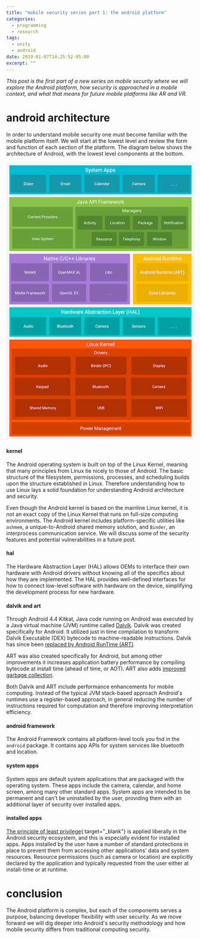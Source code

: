 ```yaml
---
title: "mobile security series part 1: the android platform"
categories:
  - programming
  - research
tags:
  - unity
  - android
date: 2019-01-07T14:25:52-05:00
excerpt: ""
---
```


*This post is the first part of a new series on mobile security where we will explore the Android platform, how security is approached in a mobile context, and what that means for future mobile platforms like AR and VR.*

# android architecture

In order to understand mobile security one must become familiar with the mobile platform itself. We will start at the lowest level and review the form and function of each section of the platform. The diagram below shows the architecture of Android, with the lowest level components at the bottom.

![Android Architecture](/images/android_arch.png "Android Architecture")

#### kernel
The Android operating system is built on top of the Linux Kernel, meaning that many principles from Linux tie nicely to those of Android. The basic structure of the filesystem, permissions, processes, and scheduling builds upon the structure established in Linux. Therefore understanding how to use Linux lays a solid foundation for understanding Android architecture and security.

Even though the Android kernel is based on the mainline Linux kernel, it is not an exact copy of the Linux Kernel that runs on full-size computing environments. The Android kernel includes platform-specific utilities like `ashmem`, a unique-to-Android shared memory solution, and `Binder`, an interprocess communication service. We will discuss some of the security features and potential vulnerabilities in a future post.

#### hal
The Hardware Abstraction Layer (HAL) allows OEMs to interface their own hardware with Android drivers without knowing all of the specifics about how they are implemented. The HAL provides well-defined interfaces for how to connect low-level software with hardware on the device, simplifying the development process for new hardware.

#### dalvik and art
Through Android 4.4 Kitkat, Java code running on Android was executed by a Java virtual machine (JVM) runtime called [Dalvik](https://source.android.com/devices/tech/dalvik). Dalvik was created specifically for Android. It utilized just in time compilation to transform Dalvik Executable (DEX) bytecode to machine-readable instructions. Dalvik has since been [replaced by Android RunTime (ART)](https://infinum.co/the-capsized-eight/art-vs-dalvik-introducing-the-new-android-runtime-in-kit-kat).

ART was also created specifically for Android, but among other improvements it increases application battery performance by compiling bytecode at install time (ahead of time, or AOT). ART also adds [improved garbage collection](https://source.android.com/devices/tech/dalvik).

Both Dalvik and ART include performance enhancements for mobile computing. Instead of the typical JVM stack-based approach Android's runtimes use a register-based approach, in general reducing the number of instructions required for computation and therefore improving interpretation efficiency.

#### android framework
The Android Framework contains all platform-level tools you fnd in the `android` package. It contains app APIs for system services like bluetooth and location.

#### system apps
System apps are default system applications that are packaged with the operating system. These apps include the camera, calendar, and home screen, among many other standard apps.
System apps are intended to be permanent and can't be uninstalled by the user, providing them with an additional layer of security over installed apps.

#### installed apps
[The principle of least privilege](https://en.wikipedia.org/wiki/Principle_of_least_privilege){:target="_blank"} is applied liberally in the Android security ecosystem, and this is especially evident for installed apps. Apps installed by the user have a number of standard protections in place to prevent them from accessing other applications' data and system resources. Resource permissions (such as camera or location) are explicitly declared by the application and typically requested from the user either at install-time or at runtime.

# conclusion
The Android platform is complex, but each of the components serves a purpose, balancing developer flexibility with user security. As we move forward we will dig deeper into Android's security methodology and how mobile security differs from traditional computing security.
